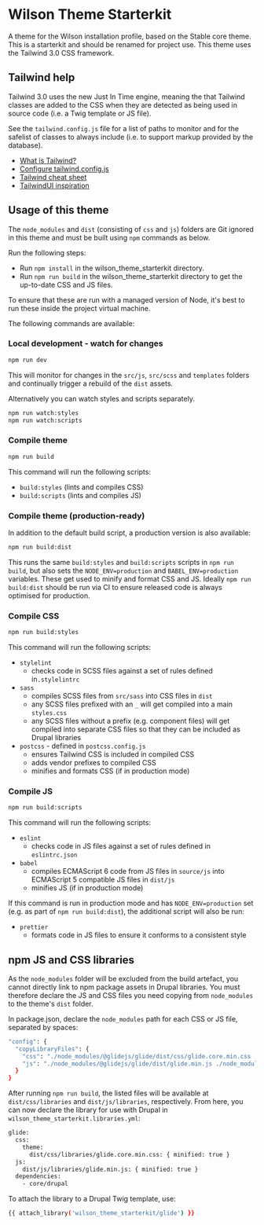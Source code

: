 # Wilson Theme Starterkit

A theme for the Wilson installation profile, based on the Stable core theme. This is a starterkit and should be renamed for project use. This
theme uses the Tailwind 3.0 CSS framework.

## Tailwind help

Tailwind 3.0 uses the new Just In Time engine, meaning the that Tailwind classes are added to the CSS when they are detected as being used in source code (i.e. a Twig template or JS file).

See the `tailwind.config.js` file for a list of paths to monitor and for the safelist of classes to always include (i.e. to support markup provided by the database).

- [What is Tailwind?](https://tailwindcss.com/)
- [Configure tailwind.config.js](https://tailwindcss.com/docs/configuration)
- [Tailwind cheat sheet](https://nerdcave.com/tailwind-cheat-sheet)
- [TailwindUI inspiration](https://tailwindui.com/components)

## Usage of this theme

The `node_modules` and `dist` (consisting of `css` and `js`) folders are Git ignored in this theme and must be built using `npm` commands as below.

Run the following steps:

- Run `npm install` in the wilson_theme_starterkit directory.
- Run `npm run build` in the wilson_theme_starterkit directory to get the up-to-date CSS and JS files.

To ensure that these are run with a managed version of Node, it's best to run these inside the project virtual machine.

The following commands are available:

### Local development - watch for changes

```bash
npm run dev
```

This will monitor for changes in the `src/js`, `src/scss` and `templates` folders and continually trigger a rebuild of the `dist` assets.

Alternatively you can watch styles and scripts separately.

```bash
npm run watch:styles
npm run watch:scripts
```

### Compile theme
```bash
npm run build
```

This command will run the following scripts:
- `build:styles` (lints and compiles CSS)
- `build:scripts` (lints and compiles JS)

### Compile theme (production-ready)

In addition to the default build script, a production version is also available:

```bash
npm run build:dist
```

This runs the same `build:styles` and `build:scripts` scripts in `npm run build`, but also sets the `NODE_ENV=production` and `BABEL_ENV=production` variables. These get used to minify and format CSS and JS. Ideally `npm run build:dist` should be run via CI to ensure released code is always optimised for production.

### Compile CSS
```bash
npm run build:styles
```

This command will run the following scripts:
- `stylelint`
  - checks code in SCSS files against a set of rules defined in`.stylelintrc`
- `sass`
  - compiles SCSS files from `src/sass` into CSS files in `dist`
  - any SCSS files prefixed with an `_` will get compiled into a main `styles.css`
  - any SCSS files without a prefix (e.g. component files) will get compiled into separate CSS files so that they can be included as Drupal libraries
- `postcss` - defined in `postcss.config.js`
  - ensures Tailwind CSS is included in compiled CSS
  - adds vendor prefixes to compiled CSS
  - minifies and formats CSS (if in production mode)

### Compile JS
```bash
npm run build:scripts
```

This command will run the following scripts:
- `eslint`
  - checks code in JS files against a set of rules defined in `eslintrc.json`
- `babel`
  - compiles ECMAScript 6 code from JS files in `source/js` into ECMAScript 5 compatible JS files in `dist/js`
  - minifies JS (if in production mode)

If this command is run in production mode and has `NODE_ENV=production` set (e.g. as part of `npm run build:dist`), the additional script will also be run:
- `prettier`
  - formats code in JS files to ensure it conforms to a consistent style

## npm JS and CSS libraries

As the `node_modules` folder will be excluded from the build artefact, you cannot directly link to npm package assets in Drupal libraries. You must therefore declare the JS and CSS files you need copying from `node_modules` to the theme's `dist` folder.

In package.json, declare the `node_modules` path for each CSS or JS file, separated by spaces:

```bash
"config": {
  "copyLibraryFiles": {
    "css": "./node_modules/@glidejs/glide/dist/css/glide.core.min.css ./node_modules/aos/dist/aos.css",
    "js": "./node_modules/@glidejs/glide/dist/glide.min.js ./node_modules/aos/dist/aos.js"
  }
}
```

After running `npm run build`, the listed files will be available at `dist/css/libraries` and `dist/js/libraries`, respectively. From here, you can now declare the library for use with Drupal in `wilson_theme_starterkit.libraries.yml`:

```bash
glide:
  css:
    theme:
      dist/css/libraries/glide.core.min.css: { minified: true }
  js:
    dist/js/libraries/glide.min.js: { minified: true }
  dependencies:
    - core/drupal
```

To attach the library to a Drupal Twig template, use:

```bash
{{ attach_library('wilson_theme_starterkit/glide') }}
```
